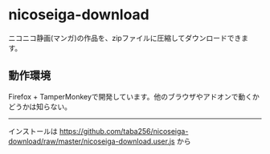 # nicoseiga-download
ニコニコ静画(マンガ)の作品を、zipファイルに圧縮してダウンロードできます。

## 動作環境
Firefox + TamperMonkeyで開発しています。他のブラウザやアドオンで動くかどうかは知らない。

---
インストールは https://github.com/taba256/nicoseiga-download/raw/master/nicoseiga-download.user.js から
